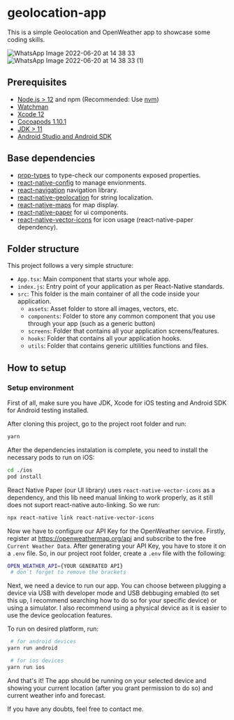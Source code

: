 # geolocation-app

This is a simple Geolocation and OpenWeather app to showcase some coding skills.

![WhatsApp Image 2022-06-20 at 14 38 33](https://user-images.githubusercontent.com/17079128/174658377-6adc18ae-a5a1-4a8e-bd8a-db19587b93a1.jpeg)
![WhatsApp Image 2022-06-20 at 14 38 33 (1)](https://user-images.githubusercontent.com/17079128/174658389-dd4d2962-c872-43ec-bede-5bca33038f45.jpeg)


## Prerequisites

- [Node.js > 12](https://nodejs.org) and npm (Recommended: Use [nvm](https://github.com/nvm-sh/nvm))
- [Watchman](https://facebook.github.io/watchman)
- [Xcode 12](https://developer.apple.com/xcode)
- [Cocoapods 1.10.1](https://cocoapods.org)
- [JDK > 11](https://www.oracle.com/java/technologies/javase-jdk11-downloads.html)
- [Android Studio and Android SDK](https://developer.android.com/studio)

## Base dependencies

- [prop-types](https://github.com/facebook/prop-types) to type-check our components exposed properties.
- [react-native-config](https://github.com/luggit/react-native-config) to manage envionments.
- [react-navigation](https://reactnavigation.org/) navigation library.
- [react-native-geolocation](https://github.com/michalchudziak/react-native-geolocation) for string localization.
- [react-native-maps](https://github.com/stefalda/ReactNativeLocalization) for map display.
- [react-native-paper](https://github.com/stefalda/ReactNativeLocalization) for ui components.
- [react-native-vector-icons](https://github.com/stefalda/ReactNativeLocalization) for icon usage (react-native-paper dependency).

## Folder structure

This project follows a very simple structure:

- `App.tsx`: Main component that starts your whole app.
- `index.js`: Entry point of your application as per React-Native standards.
- `src`: This folder is the main container of all the code inside your application.
  - `assets`: Asset folder to store all images, vectors, etc.
  - `components`: Folder to store any common component that you use through your app (such as a generic button)
  - `screens`: Folder that contains all your application screens/features.
  - `hooks`: Folder that contains all your application hooks.
  - `utils`: Folder that contains generic ultilities functions and files.

## How to setup

### Setup environment

First of all, make sure you have JDK, Xcode for iOS testing and Android SDK for Android testing installed.

After cloning this project, go to the project root folder and run:
```bash
yarn
```

After the dependencies instalation is complete, you need to install the necessary pods to run on iOS:
```bash
cd ./ios
pod install
```

React Native Paper (our UI library) uses `react-native-vector-icons` as a dependency, and this lib need manual linking to work properly, as it still does not suport react-native auto-linking. So we run:
```bash
npx react-native link react-native-vector-icons
```

Now we have to configure our API Key for the OpenWeather service. Firstly, register at https://openweathermap.org/api and subscribe to the free `Current Weather Data`. After generating your API Key, you have to store it on a `.env` file. So, in our project root folder, create a `.env` file with the following: 
```bash
OPEN_WEATHER_API={YOUR GENERATED API}
 # don`t forget to remove the brackets
```

Next, we need a device to run our app. You can choose between plugging a device via USB with developer mode and USB debbuging emabled (to set this up, I recommend searching how to do so for your specific device) or using a simulator. I also recommend using a physical device as it is easier to use the device geolocation features.

To run on desired platform, run:
```bash
 # for android devices
yarn run android

 # for ios devices
yarn run ios
```
And that's it! The app should be running on your selected device and showing your current location (after you grant permission to do so) and current weather info and forecast.

If you have any doubts, feel free to contact me.


